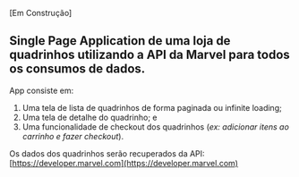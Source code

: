 [Em Construção]

## Single Page Application de uma loja de quadrinhos utilizando a API da Marvel para todos os consumos de dados.
App consiste em:
1. Uma tela de lista de quadrinhos de forma paginada ou infinite loading;
2. Uma tela de detalhe do quadrinho; e
3. Uma funcionalidade de checkout dos quadrinhos (_ex: adicionar itens ao carrinho e fazer checkout_).

Os dados dos quadrinhos serão recuperados da API: [https://developer.marvel.com](https://developer.marvel.com)
